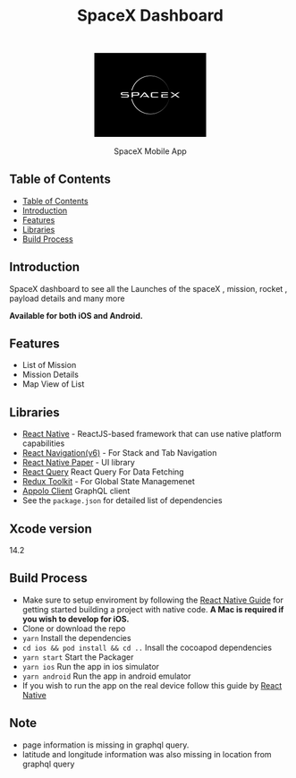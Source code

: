 <h1 align="center">SpaceX Dashboard </h1> <br>

<p align="center">
  <a href="">
    <img  alt="SpaceX Logo" title="" src="./src/assets/images/logo.png" height=150, width=200 >
  </a>
</p>

<p align="center">
  SpaceX Mobile App
</p>

<!-- START doctoc generated TOC please keep comment here to allow auto update -->
<!-- DON'T EDIT THIS SECTION, INSTEAD RE-RUN doctoc TO UPDATE -->

## Table of Contents

- [Table of Contents](#table-of-contents)
- [Introduction](#introduction)
- [Features](#features)
- [Libraries](#libraries)
- [Build Process](#build-process)

<!-- END doctoc generated TOC please keep comment here to allow auto update -->

## Introduction

SpaceX dashboard to see all the Launches of the spaceX , mission, rocket , payload details and many more

**Available for both iOS and Android.**

## Features

- List of Mission
- Mission Details
- Map View of List

## Libraries

- [React Native](https://reactnative.dev/) - ReactJS-based framework that can use native platform capabilities
- [React Navigation(v6)](https://reactnavigation.org/) - For Stack and Tab Navigation
- [React Native Paper](https://reactnativepaper.com/) - UI library
- [React Query](https://tanstack.com/query/v3/) React Query For Data Fetching
- [Redux Toolkit](https://redux.js.org/) - For Global State Managemenet
- [Appolo Client](https://) GraphQL client
- See the `package.json` for detailed list of dependencies

## Xcode version 
14.2

## Build Process

- Make sure to setup enviroment by following the [React Native Guide](https://reactnative.dev/docs/environment-setup) for getting started building a project with native code. **A Mac is required if you wish to develop for iOS.**
- Clone or download the repo
- `yarn` Install the dependencies
- `cd ios && pod install && cd ..` Insall the cocoapod dependencies
- `yarn start` Start the Packager
- `yarn ios` Run the app in ios simulator
- `yarn android` Run the app in android emulator
- If you wish to run the app on the real device follow this guide by [React Native](https://reactnative.dev/docs/running-on-device)

## Note
- page information is missing in graphql query.
- latitude and longitude information was also missing in location from graphql query
